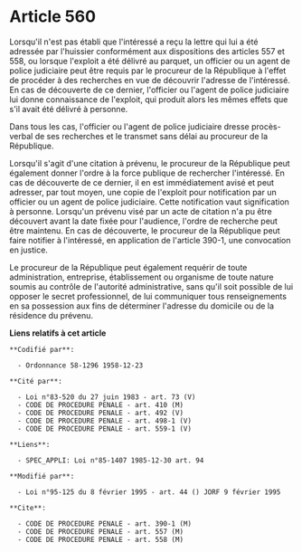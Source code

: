# Article 560

Lorsqu'il n'est pas établi que l'intéressé a reçu la lettre qui lui a été adressée par l'huissier conformément aux
dispositions des articles 557 et 558, ou lorsque l'exploit a été délivré au parquet, un officier ou un agent de police
judiciaire peut être requis par le procureur de la République à l'effet de procéder à des recherches en vue de découvrir
l'adresse de l'intéressé. En cas de découverte de ce dernier, l'officier ou l'agent de police judiciaire lui donne
connaissance de l'exploit, qui produit alors les mêmes effets que s'il avait été délivré à personne.

Dans tous les cas, l'officier ou l'agent de police judiciaire dresse procès-verbal de ses recherches et le transmet sans
délai au procureur de la République.

Lorsqu'il s'agit d'une citation à prévenu, le procureur de la République peut également donner l'ordre à la force publique de
rechercher l'intéressé. En cas de découverte de ce dernier, il en est immédiatement avisé et peut adresser, par tout moyen,
une copie de l'exploit pour notification par un officier ou un agent de police judiciaire. Cette notification vaut
signification à personne. Lorsqu'un prévenu visé par un acte de citation n'a pu être découvert avant la date fixée pour
l'audience, l'ordre de recherche peut être maintenu. En cas de découverte, le procureur de la République peut faire notifier
à l'intéressé, en application de l'article 390-1, une convocation en justice.

Le procureur de la République peut également requérir de toute administration, entreprise, établissement ou organisme de
toute nature soumis au contrôle de l'autorité administrative, sans qu'il soit possible de lui opposer le secret
professionnel, de lui communiquer tous renseignements en sa possession aux fins de déterminer l'adresse du domicile ou de la
résidence du prévenu.

**Liens relatifs à cet article**

	**Codifié par**:

	  - Ordonnance 58-1296 1958-12-23

	**Cité par**:

	  - Loi n°83-520 du 27 juin 1983 - art. 73 (V)
	  - CODE DE PROCEDURE PENALE - art. 410 (M)
	  - CODE DE PROCEDURE PENALE - art. 492 (V)
	  - CODE DE PROCEDURE PENALE - art. 498-1 (V)
	  - CODE DE PROCEDURE PENALE - art. 559-1 (V)

	**Liens**:

	  - SPEC_APPLI: Loi n°85-1407 1985-12-30 art. 94

	**Modifié par**:

	  - Loi n°95-125 du 8 février 1995 - art. 44 () JORF 9 février 1995

	**Cite**:

	  - CODE DE PROCEDURE PENALE - art. 390-1 (M)
	  - CODE DE PROCEDURE PENALE - art. 557 (M)
	  - CODE DE PROCEDURE PENALE - art. 558 (M)
